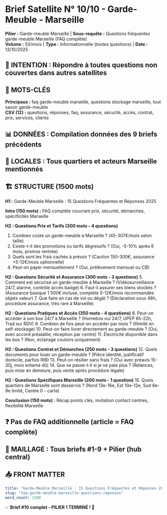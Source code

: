 # Brief Satellite N° 10/10 - Garde-Meuble - Marseille

**Pilier :** Garde-meuble Marseille | **Sous-requête :** Questions fréquentes garde-meuble Marseille (FAQ complète)  
**Volume :** 50/mois | **Type :** Informationnelle (toutes questions) | **Date :** 13/10/2025

## 🎯 INTENTION : Répondre à toutes questions non couvertes dans autres satellites

## 🔑 MOTS-CLÉS
**Principaux :** faq garde-meuble marseille, questions stockage marseille, tout savoir garde-meuble  
**CSV (12) :** questions, réponses, faq, assurance, sécurité, accès, contrat, prix, services, clients

## 📊 DONNÉES : Compilation données des 9 briefs précédents

## 📍 LOCALES : Tous quartiers et acteurs Marseille mentionnés

## 🏗️ STRUCTURE (1500 mots)

**H1 :** Garde-Meuble Marseille : 15 Questions Fréquentes et Réponses 2025

**Intro (150 mots) :** FAQ complète couvrant prix, sécurité, démarches, spécificités Marseille

**H2 : Questions Prix et Tarifs (300 mots - 4 questions)**
1. Combien coûte un garde-meuble à Marseille ? (45-307€/mois selon taille)
2. Existe-t-il des promotions ou tarifs dégressifs ? (Oui, -5-10% après 6 mois, promos rentrée)
3. Quels sont les frais cachés à prévoir ? (Caution 150-300€, assurance +5-12€/mois optionnelle)
4. Peut-on payer mensuellement ? (Oui, prélèvement mensuel ou CB)

**H2 : Questions Sécurité et Assurance (300 mots - 3 questions)**
5. Comment est sécurisé un garde-meuble à Marseille ? (Vidéosurveillance 24/7, alarme, contrôle accès badge)
6. Faut-il assurer ses biens stockés ? (Assurance basique 1 500€ incluse, complète 5-12€/mois recommandée objets valeur)
7. Que faire en cas de vol ou dégât ? (Déclaration sous 48h, procédure assurance, très rare à Marseille)

**H2 : Questions Pratiques et Accès (350 mots - 4 questions)**
8. Peut-on accéder à son box 24/7 à Marseille ? (Homebox oui 24/7, UPEP 6h-22h, Trad sur RDV)
9. Combien de fois peut-on accéder par mois ? (Illimité en self-stockage)
10. Peut-on faire livrer directement au garde-meuble ? (Oui, avec accord préalable, réception par centre)
11. Électricité disponible dans les box ? (Non, éclairage couloirs uniquement)

**H2 : Questions Contrat et Démarches (250 mots - 3 questions)**
12. Quels documents pour louer un garde-meuble ? (Pièce identité, justificatif domicile, parfois RIB)
13. Peut-on résilier sans frais ? (Oui avec préavis 15-30j, mois entamé dû)
14. Que se passe-t-il si je ne paie plus ? (Relances, puis mise en demeure, puis vente après procédure légale)

**H2 : Questions Spécifiques Marseille (200 mots - 1 question)**
15. Quels quartiers de Marseille sont desservis ? (Nord 13e-16e, Est 10e-12e, Sud 8e-9e limité, Centre 0 - carte)

**Conclusion (150 mots) :** Récap points clés, invitation contact centres, flexibilité Marseille

## ❓ Pas de FAQ additionnelle (article = FAQ complète)

## 🔗 MAILLAGE : Tous briefs #1-9 + Pilier (hub central)

## 📤 FRONT MATTER
```yaml
title: "Garde-Meuble Marseille : 15 Questions Fréquentes et Réponses 2025"
slug: "faq-garde-meuble-marseille-questions-reponses"
word_count: 1500
```

✅ **Brief #10 complet - PILIER 1 TERMINÉ ! 🎉**

